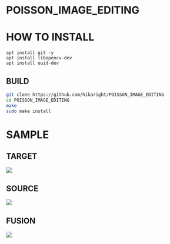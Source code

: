 # POISSON_IMAGE_EDITING

# HOW TO INSTALL

```
apt install git -y
apt install libopencv-dev
apt install uuid-dev
```

## BUILD

```bash
git clone https://github.com/hikaright/POISSON_IMAGE_EDITING
cd POISSON_IMAGE_EDITING
make
sudo make install
```

# SAMPLE

## TARGET
![](https://raw.githubusercontent.com/hikaright/POISSON_IMAGE_EDITING/master/Yamagata_Aritomo.png)

## SOURCE
![](https://raw.githubusercontent.com/hikaright/POISSON_IMAGE_EDITING/master/yukichi.png)

## FUSION
![](https://raw.githubusercontent.com/hikaright/POISSON_IMAGE_EDITING/master/output.png)

